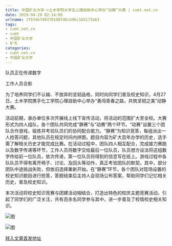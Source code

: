 ```yaml
---
title: 中国矿业大学->土木学院大学生心理自助中心举办“动静”大赛 | cumt.net.cn
date: 2019-04-29 02:14:05
urlname: 1f6fde7493701087dbcb9bc1b5173ab3
tags: 
- cumt.net.cn
- cumt
- 中国矿业大学
- 矿大
categories:
- cumt.net.cn
- 中国矿业大学
---
```


队员正在传递数字

工作人员合影

为了培养同学们不认输、不放弃的坚韧品格，同时向同学们普及校史知识，4月27日，土木学院携手化工学院心理自助中心举办“勇闯青春之路，共筑坚韧之美”动静大赛。

活动前期，承办单位多次开展线上线下宣传活动，将活动的范围扩大至全校。大赛形式为四人组队，各个团队共同完成“静赛”与“动赛”两个环节。“动赛”设置三个团队合作游戏，锻炼并考验队员们的协同配合能力。“静赛”为知识竞答，每组派出一人抢答问题，其他队员在规定时间内拼图，题目内容为矿大百年办学的历史，选手需了解相关历史才能完成比赛。在活动过程中，团队四人相互配合，完成接力赛跑以及数字传递等环节，工作人员将数字交给最后一位队员，队员想方设法将这组数字传给前一位队员，依次传递，第一位队员将得到的信息写在纸上。游戏过程中各队队员不得有离开椅子、讨论、及回头等动作，真正考验团队的默契。其中，部分团队中途挑战失败，但依旧选择重新开始。在“静赛”环节，各个团队对现场设置的校史知识题目进行抢答，答题结束后主持人会现场公布答案，帮助同学们记忆相关历史，普及校史知识。

本次活动将校史知识竞赛与团建活动相结合，打造出特色的校庆主题竞赛活动，引起了同学们的广泛关注，共有百余名同学参与其中，进一步普及了校情校史相关知识。

![图](http://xwzx.cumt.edu.cn/_upload/article/images/c1/e9/89536caf4caf9d3f1e4a5e9ea1f1/c106d68c-ae71-45c5-90dc-def5bbcc8315.jpg)

![图](http://xwzx.cumt.edu.cn/_upload/article/images/c1/e9/89536caf4caf9d3f1e4a5e9ea1f1/4654f477-3dd7-4305-bad8-6297d6374689.jpg)

[转入文章首发地址](http://xwzx.cumt.edu.cn/f8/e7/c523a522471/page.htm)